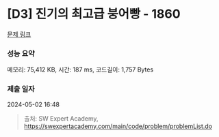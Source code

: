 # [D3] 진기의 최고급 붕어빵 - 1860 

[문제 링크](https://swexpertacademy.com/main/code/problem/problemDetail.do?contestProbId=AV5LsaaqDzYDFAXc) 

### 성능 요약

메모리: 75,412 KB, 시간: 187 ms, 코드길이: 1,757 Bytes

### 제출 일자

2024-05-02 16:48



> 출처: SW Expert Academy, https://swexpertacademy.com/main/code/problem/problemList.do
